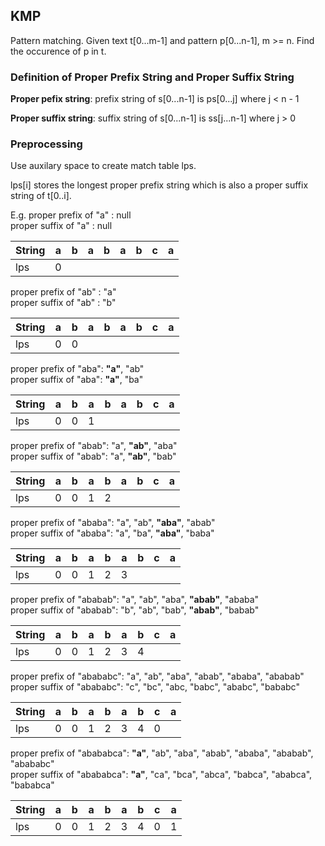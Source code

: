 ## KMP ##

Pattern matching. Given text t[0...m-1] and pattern p[0...n-1], m >= n. Find the occurence of p in t.

### Definition of Proper Prefix String and Proper Suffix String ###

**Proper pefix string**: prefix string of s[0...n-1] is ps[0...j] where j < n - 1

**Proper suffix string**: suffix string of s[0...n-1] is ss[j...n-1] where j > 0


### Preprocessing ###

Use auxilary space to create match table lps.

lps[i] stores the longest proper prefix string which is also a proper suffix string of t[0..i]. 

E.g. 
proper prefix of "a" : null   
proper suffix of "a" : null 

|String|a|b|a|b|a|b|c|a|
|-|-|-|-|-|-|-|-|-|
|lps|0||||||||

proper prefix of "ab" : "a"   
proper suffix of "ab" : "b"

|String|a|b|a|b|a|b|c|a|
|-|-|-|-|-|-|-|-|-|
|lps|0|0|||||||

proper prefix of "aba": **"a"**, "ab"    
proper suffix of "aba": **"a"**, "ba"

|String|a|b|a|b|a|b|c|a|
|-|-|-|-|-|-|-|-|-|
|lps|0|0|1||||||

proper prefix of "abab": "a", **"ab"**, "aba"    
proper suffix of "abab": "a", **"ab"**, "bab"

|String|a|b|a|b|a|b|c|a|
|-|-|-|-|-|-|-|-|-|
|lps|0|0|1|2|||||

proper prefix of "ababa": "a", "ab", **"aba"**, "abab"    
proper suffix of "ababa": "a", "ba", **"aba"**, "baba"

|String|a|b|a|b|a|b|c|a|
|-|-|-|-|-|-|-|-|-|
|lps|0|0|1|2|3||||

proper prefix of "ababab": "a", "ab", "aba", **"abab"**, "ababa"      
proper suffix of "ababab": "b", "ab", "bab", **"abab"**, "babab"

|String|a|b|a|b|a|b|c|a|
|-|-|-|-|-|-|-|-|-|
|lps|0|0|1|2|3|4|||

proper prefix of "abababc": "a", "ab", "aba", "abab", "ababa", "ababab"        
proper suffix of "abababc": "c", "bc", "abc,  "babc", "ababc", "bababc"

|String|a|b|a|b|a|b|c|a|
|-|-|-|-|-|-|-|-|-|
|lps|0|0|1|2|3|4|0||

proper prefix of "abababca": **"a"**, "ab", "aba", "abab", "ababa", "ababab", "abababc"      
proper suffix of "abababca": **"a"**, "ca", "bca", "abca", "babca", "ababca", "bababca"

|String|a|b|a|b|a|b|c|a|
|-|-|-|-|-|-|-|-|-|
|lps|0|0|1|2|3|4|0|1|



